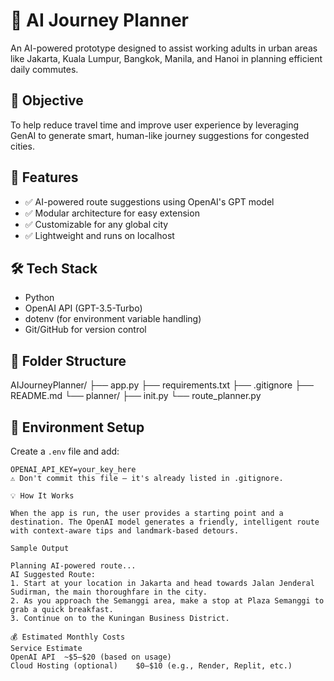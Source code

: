 # 🚀 AI Journey Planner

An AI-powered prototype designed to assist working adults in urban areas like Jakarta, Kuala Lumpur, Bangkok, Manila, and Hanoi in planning efficient daily commutes.

## 🎯 Objective

To help reduce travel time and improve user experience by leveraging GenAI to generate smart, human-like journey suggestions for congested cities.

## 🧠 Features

- ✅ AI-powered route suggestions using OpenAI's GPT model  
- ✅ Modular architecture for easy extension  
- ✅ Customizable for any global city  
- ✅ Lightweight and runs on localhost  

## 🛠️ Tech Stack

- Python  
- OpenAI API (GPT-3.5-Turbo)  
- dotenv (for environment variable handling)  
- Git/GitHub for version control  

## 🧩 Folder Structure

AIJourneyPlanner/
├── app.py
├── requirements.txt
├── .gitignore
├── README.md
└── planner/
├── init.py
└── route_planner.py

## 🔐 Environment Setup

Create a `.env` file and add:

```env
OPENAI_API_KEY=your_key_here
⚠️ Don't commit this file — it's already listed in .gitignore.

💡 How It Works

When the app is run, the user provides a starting point and a destination. The OpenAI model generates a friendly, intelligent route with context-aware tips and landmark-based detours.

Sample Output

Planning AI-powered route...
AI Suggested Route:
1. Start at your location in Jakarta and head towards Jalan Jenderal Sudirman, the main thoroughfare in the city.
2. As you approach the Semanggi area, make a stop at Plaza Semanggi to grab a quick breakfast.
3. Continue on to the Kuningan Business District. 

💰 Estimated Monthly Costs
Service	Estimate
OpenAI API	~$5–$20 (based on usage)
Cloud Hosting (optional)	$0–$10 (e.g., Render, Replit, etc.)